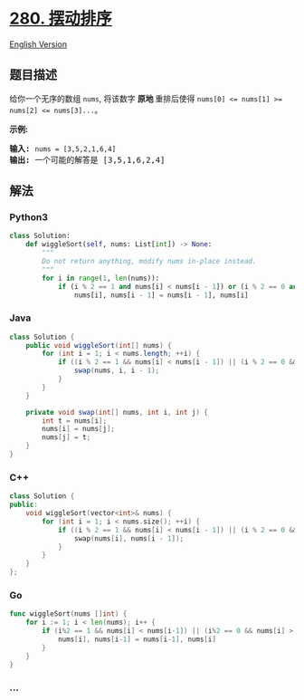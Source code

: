 # [280. 摆动排序](https://leetcode-cn.com/problems/wiggle-sort)

[English Version](/solution/0200-0299/0280.Wiggle%20Sort/README_EN.md)

## 题目描述

<!-- 这里写题目描述 -->

<p>给你一个无序的数组&nbsp;<code>nums</code>, 将该数字&nbsp;<strong>原地&nbsp;</strong>重排后使得&nbsp;<code>nums[0] &lt;= nums[1] &gt;= nums[2] &lt;= nums[3]...</code>。</p>

<p><strong>示例:</strong></p>

<pre><strong>输入:</strong> <code>nums = [3,5,2,1,6,4]</code>
<strong>输出:</strong> 一个可能的解答是 [3,5,1,6,2,4]</pre>


## 解法

<!-- 这里可写通用的实现逻辑 -->

<!-- tabs:start -->

### **Python3**

<!-- 这里可写当前语言的特殊实现逻辑 -->

```python
class Solution:
    def wiggleSort(self, nums: List[int]) -> None:
        """
        Do not return anything, modify nums in-place instead.
        """
        for i in range(1, len(nums)):
            if (i % 2 == 1 and nums[i] < nums[i - 1]) or (i % 2 == 0 and nums[i] > nums[i - 1]):
                nums[i], nums[i - 1] = nums[i - 1], nums[i]
```

### **Java**

<!-- 这里可写当前语言的特殊实现逻辑 -->

```java
class Solution {
    public void wiggleSort(int[] nums) {
        for (int i = 1; i < nums.length; ++i) {
            if ((i % 2 == 1 && nums[i] < nums[i - 1]) || (i % 2 == 0 && nums[i] > nums[i - 1])) {
                swap(nums, i, i - 1);
            } 
        }
    }

    private void swap(int[] nums, int i, int j) {
        int t = nums[i];
        nums[i] = nums[j];
        nums[j] = t;
    }
}
```

### **C++**

```cpp
class Solution {
public:
    void wiggleSort(vector<int>& nums) {
        for (int i = 1; i < nums.size(); ++i) {
            if ((i % 2 == 1 && nums[i] < nums[i - 1]) || (i % 2 == 0 && nums[i] > nums[i - 1])) {
                swap(nums[i], nums[i - 1]);
            }
        }
    }
};
```

### **Go**

```go
func wiggleSort(nums []int) {
	for i := 1; i < len(nums); i++ {
		if (i%2 == 1 && nums[i] < nums[i-1]) || (i%2 == 0 && nums[i] > nums[i-1]) {
			nums[i], nums[i-1] = nums[i-1], nums[i]
		}
	}
}
```

### **...**

```

```

<!-- tabs:end -->
